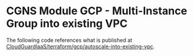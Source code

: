 # CGNS Module GCP - Multi-Instance Group into existing VPC

The following code references what is published at [CloudGuardIaaS/terraform/gcp/autoscale-into-existing-vpc](https://github.com/CheckPointSW/CloudGuardIaaS/tree/master/terraform/gcp/autoscale-into-existing-vpc).
